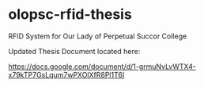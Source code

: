 # olopsc-rfid-thesis
RFID System for Our Lady of Perpetual Succor College

Updated Thesis Document located here:

https://docs.google.com/document/d/1-grmuNvLvWTX4-x79kTP7GsLqum7wPXOlXfR8Pl1T6I

